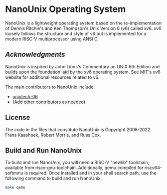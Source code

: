 **NanoUnix Operating System**
========================

NanoUnix is a lightweight operating system based on the re-implementation of Dennis Ritchie's and Ken Thompson's Unix Version 6 (v6) called xv6. xv6 loosely follows the structure and style of v6 but is implemented for a modern RISC-V multiprocessor using ANSI C.

*Acknowledgments*
-------------------

NanoUnix is inspired by John Lions's Commentary on UNIX 6th Edition and builds upon the foundation laid by the xv6 operating system. See MIT's xv6 website for additional resources related to v6.

The main contributors to NanoUnix include:

- [unixtech-06](https://github.com/unixtech-06)
- (Add other contributors as needed)

**License**
-----------

The code in the files that constitute NanoUnix is Copyright 2006-2022 Frans Kaashoek, Robert Morris, and Russ Cox.

**Build and Run NanoUnix**
---------------------

To build and run NanoUnix, you will need a RISC-V "newlib" toolchain, available from riscv-gnu-toolchain. Additionally, qemu compiled for riscv64-softmmu is required. Once installed and in your shell search path, use the following command to build and run NanoUnix:

```bash
make qemu
